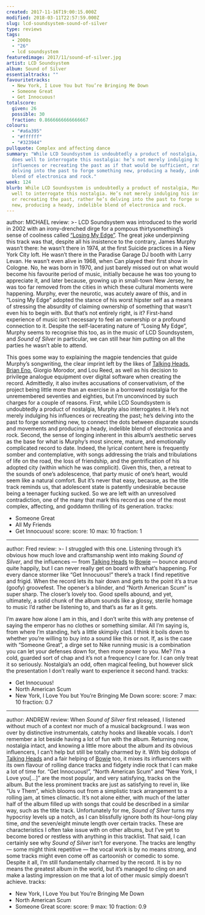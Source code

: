 ```yaml
---
created: 2017-11-16T19:00:15.000Z
modified: 2018-03-11T22:57:59.000Z
slug: lcd-soundsystem-sound-of-silver
type: reviews
tags:
  - 2000s
  - "26"
  - lcd soundsystem
featuredimage: 2017/11/sound-of-silver.jpg
artist: LCD Soundsystem
album: Sound of Silver
essentialtracks: ""
favouritetracks:
  - New York, I Love You but You’re Bringing Me Down
  - Someone Great
  - Get Innocuous!
totalscore:
  given: 26
  possible: 30
  fraction: 0.8666666666666667
colours:
  - "#a6a395"
  - "#ffffff"
  - "#323944"
pullquote: Complex and affecting dance
summary: "While LCD Soundsystem is undoubtedly a product of nostalgia, Murphy
  does well to interrogate this nostalgia: he’s not merely indulging his
  influences or recreating the past as if that would be sufficient, rather he’s
  delving into the past to forge something new, producing a heady, indelible
  blend of electronica and rock."
week: 124
blurb: While LCD Soundsystem is undoubtedly a product of nostalgia, Murphy does
  well to interrogate this nostalgia. He’s not merely indulging his influences
  or recreating the past, rather he’s delving into the past to forge something
  new, producing a heady, indelible blend of electronica and rock.
---
```

author: MICHAEL
review: >-
  LCD Soundsystem was introduced to the world in 2002 with an irony-drenched
  dirge for a pompous thirtysomething’s sense of coolness called [“Losing My
  Edge”](<https://www.youtube.com/watch?v=6xG4oFny2Pk>). The great joke
  underpinning this track was that, despite all his insistence to the contrary,
  James Murphy wasn’t there: he wasn’t there in 1974, at the first Suicide
  practices in a New York City loft. He wasn’t there in the Paradise Garage DJ
  booth with Larry Levan. He wasn’t even alive in 1968, when Can played their
  first show in Cologne. No, he was born in 1970, and just barely missed out on
  what would become his favourite period of music, initially because he was too
  young to appreciate it, and later because, growing up in small-town New
  Jersey, he was too far removed from the cities in which these cultural moments
  were happening. Murphy, ever the neurotic, was acutely aware of this, and in
  “Losing My Edge” adopted the stance of his worst hipster self as a means of
  stressing the absurdity of claiming ownership of something that wasn’t even
  his to begin with. But that’s not entirely right, is it? First-hand experience
  of music isn’t necessary to feel an ownership or a profound connection to it.
  Despite the self-lacerating nature of “Losing My Edge”, Murphy seems to
  recognise this too, as in the music of LCD Soundsystem, and *Sound of Silver*
  in particular, we can still hear him putting on all the parties he wasn’t able
  to attend.

  This goes some way to explaining the magpie tendencies that guide Murphy’s songwriting, the clear imprint left by the likes of [Talking Heads](<reviews/talking-heads-remain-in-light/>), [Brian Eno](<reviews/brian-eno-ambient-1-music-for-airports/>), Giorgio Morodor, and Lou Reed, as well as his decision to privilege analogue equipment over digital software when creating the record. Admittedly, it also invites accusations of conservativism, of the project being little more than an exercise in a borrowed nostalgia for the unremembered seventies and eighties, but I’m unconvinced by such charges for a couple of reasons. First, while LCD Soundsystem is undoubtedly a product of nostalgia, Murphy also interrogates it. He’s not merely indulging his influences or recreating the past; he’s delving into the past to forge something new, to connect the dots between disparate sounds and movements and producing a heady, indelible blend of electronica and rock. Second, the sense of longing inherent in this album’s aesthetic serves as the base for what is Murphy’s most sincere, mature, and emotionally complicated record to date. Indeed, the lyrical content here is frequently somber and contemplative, with songs addressing the trials and tribulations of life on the road, the loss of friendship, and the gentrification of his adopted city (within which he was complicit). Given this, then, a retreat to the sounds of one’s adolescence, that party music of one’s heart, would seem like a natural comfort. But it’s never that easy, because, as the title track reminds us, that adolescent state is patently undesirable because being a teenager fucking sucked. So we are left with an unresolved contradiction, one of the many that mark this record as one of the most complex, affecting, and goddamn thrilling of its generation.
tracks:
  - Someone Great
  - ­­All My Friends
  - ­­Get Innocuous!
score:
  score: 10
  max: 10
  fraction: 1
---
author: Fred
review: >-
  I struggled with this one. Listening through it’s obvious how much love and
  craftsmanship went into making *Sound of Silver*, and the influences — from
  [Talking
  Heads](<reviews/talking-heads-remain-in-light/>) to
  [Bowie](<reviews/david-bowie-low/>) — bounce around
  quite happily, but I can never really get on board with what’s happening. For
  every dance stormer like “Get Innocuous!” there’s a track I find repetitive
  and frigid. When the record lets its hair down and gets to the point it’s a
  true (goofy) groovefest. The opener’s a blinder, and “North American Scum” is
  super sharp. The closer’s lovely too. Good spells abound, and yet, ultimately,
  a solid chunk of the album sounds like a glossy, sterile homage to music I’d
  rather be listening to, and that’s as far as it gets.

  I’m aware how alone I am in this, and I don’t write this with any pretense of saying the emperor has no clothes or something similar. All I’m saying is, from where I’m standing, he’s a little skimpily clad. I think it boils down to whether you’re willing to buy into a sound like this or not. If, as is the case with “Someone Great”, a dirge set to Nike running music is a combination you can let your defenses down for, then more power to you. Me? I’m a cold, guarded sort of chap and it’s not a frequency I care for. I can only treat it so seriously. Nostalgia’s an odd, often magical feeling, but however slick the presentation I don’t really want to experience it second hand.
tracks:
  - Get Innocuous!
  - ­­North American Scum
  - ­­New York, I Love You but You’re Bringing Me Down
score:
  score: 7
  max: 10
  fraction: 0.7
---
author: ANDREW
review: When *Sound of Silver* first released, I listened without much of a
  context nor much of a musical background. I was won over by distinctive
  instrumentals, catchy hooks and likeable vocals. I don’t remember a lot beside
  having a lot of fun with the album. Returning now, nostalgia intact, and
  knowing a little more about the album and its obvious influencers, I can’t
  help but still be totally charmed by it. With big dollops of [Talking
  Heads](<reviews/talking-heads-remain-in-light/>) and a
  fair helping of [Bowie](<reviews/david-bowie-low/>) too,
  it mixes its influencers with its own flavour of rolling dance tracks and
  fidgety indie rock that I can make a lot of time for. “Get Innocuous!”, “North
  American Scum” and “New York, I Love you[…]” are the most popular, and very
  satisfying, tracks on the album. But the less prominent tracks are just as
  satisfying to revel in, like “Us v Them”, which blooms out from a simplistic
  track arrangement to a rolling jam, at times climactic. It’s not alone either,
  with much of the latter half of the album filled up with songs that could be
  described in a similar way, such as the title track. Unfortunately for me,
  *Sound of Silver* turns my hypocrisy levels up a notch, as I can blissfully
  ignore both its hour-long play time, *and* the seven/eight minute length over
  certain tracks. These are characteristics I often take issue with on other
  albums, but I’ve yet to become bored or restless with anything in this
  tracklist. That said, I can certainly see why *Sound of Silver* isn’t for
  everyone. The tracks are lengthy — some might think repetitive — the vocal
  work is by no means strong, and some tracks might even come off as cartoonish
  or comedic to some. Despite it all, I’m still fundamentally charmed by the
  record. It is by no means the greatest album in the world, but it’s managed to
  cling on and make a lasting impression on me that a lot of other music simply
  doesn’t achieve.
tracks:
  - New York, I Love You but You’re Bringing Me Down
  - ­­North American Scum
  - ­­Someone Great
score:
  score: 9
  max: 10
  fraction: 0.9
